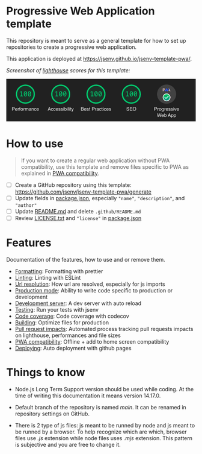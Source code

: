 <!--
README about the GitHub repository template. Once the template is used,
this README should be deleted and only ../README.md should be kept
-->

# Progressive Web Application template

This repository is meant to serve as a general template for how to set up repositories to create a progressive web application.

This application is deployed at https://jsenv.github.io/jsenv-template-pwa/.

_Screenshot of [lighthouse](https://github.com/GoogleChrome/lighthouse#lighthouse-------) scores for this template:_

![lighthouse score screenshot](../docs/lighthouse_score.png)

# How to use

> If you want to create a regular web application without PWA compatibility, use this template and remove files specific to PWA as explained in [PWA compatibility](../docs/pwa_compat/readme.md#PWA-compatibility).

- [ ] Create a GitHub repository using this template: https://github.com/jsenv/jsenv-template-pwa/generate
- [ ] Update fields in [package.json](../package.json), especially `"name"`, `"description"`, and `"author"`
- [ ] Update [README.md](../README.md) and delete `.github/README.md`
- [ ] Review [LICENSE.txt](./LICENSE.txt) and `"license"` in [package.json](../package.json#L6)

# Features

Documentation of the features, how to use and or remove them.

- [Formatting](../docs/formatting/readme.md#formatting): Formatting with prettier
- [Linting](../docs/linting/readme.md#linting): Linting with ESLint
- [Url resolution](../docs/url_resolution/readme.md#url-resolution): How url are resolved, especially for js imports
- [Production mode](../docs/production_mode/readme.md#production-mode): Ability to write code specific to production or development
- [Development server](../docs/dev_server/readme.md#Development-server): A dev server with auto reload
- [Testing](../docs/testing/readme.md#testing): Run your tests with jsenv
- [Code coverage](../docs/code_coverage/readme.md#Code-coverage): Code coverage with codecov
- [Building](../docs/building/readme.md#Building): Optimize files for production
- [Pull request impacts](../docs/pr_impacts/readme.md#Pull-request-impacts): Automated process tracking pull requests impacts on lighthouse, performances and file sizes
- [PWA compatibility](../docs/pwa_compat/readme.md#PWA-compatibility): Offline + add to home screen compatibility
- [Deploying](../docs/deploying/readme.md#deploying): Auto deployment with github pages

# Things to know

- Node.js Long Term Support version should be used while coding. At the time of writing this documentation it means version 14.17.0.

- Default branch of the repository is named _main_. It can be renamed in repository settings on GitHub.

- There is 2 type of js files: js meant to be runned by node and js meant to be runned by a browser. To help recognize which are which, browser files use _.js_ extension while node files uses _.mjs_ extension. This pattern is subjective and you are free to change it.
